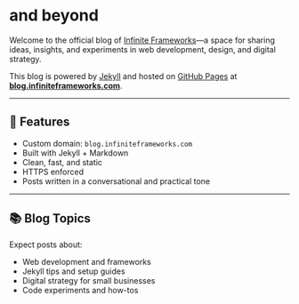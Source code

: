 # and beyond

Welcome to the official blog of [Infinite Frameworks](https://infiniteframeworks.com)—a space for sharing ideas, insights, and experiments in web development, design, and digital strategy.

This blog is powered by [Jekyll](https://jekyllrb.com/) and hosted on [GitHub Pages](https://pages.github.com) at [**blog.infiniteframeworks.com**](https://blog.infiniteframeworks.com).

---

## 🚀 Features

- Custom domain: `blog.infiniteframeworks.com`
- Built with Jekyll + Markdown
- Clean, fast, and static
- HTTPS enforced
- Posts written in a conversational and practical tone

---

## 📚 Blog Topics

Expect posts about:
- Web development and frameworks
- Jekyll tips and setup guides
- Digital strategy for small businesses
- Code experiments and how-tos


